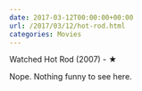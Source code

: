 ```yaml
---
date: 2017-03-12T00:00:00+00:00
url: /2017/03/12/hot-rod.html
categories: Movies
---
```

Watched Hot Rod (2007) - ★

Nope. Nothing funny to see here.


